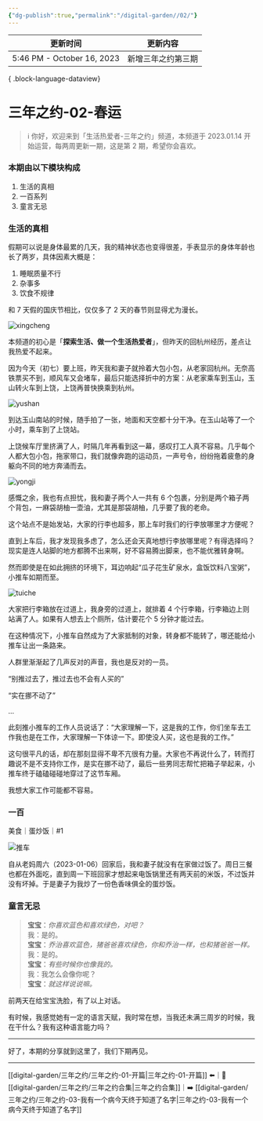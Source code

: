 ```yaml
---
{"dg-publish":true,"permalink":"/digital-garden//02/"}
---
```



| 更新时间                       | 更新内容      |
| -------------------------- | --------- |
| 5:46 PM - October 16, 2023 | 新增三年之约第三期 |

{ .block-language-dataview}

# 三年之约-02-春运

> ℹ️ 你好，欢迎来到「生活热爱者-三年之约」频道，本频道于 2023.01.14 开始运营，每两周更新一期，这是第 2 期，希望你会喜欢。

### 本期由以下模块构成

1. 生活的真相
2. 一百系列
3. 童言无忌

### 生活的真相

假期可以说是身体最累的几天，我的精神状态也变得很差，手表显示的身体年龄也长了两岁，具体因素大概是：

1. 睡眠质量不行
2. 杂事多
3. 饮食不规律

和 7 天假的国庆节相比，仅仅多了 2 天的春节则显得尤为漫长。

![xingcheng](https://100-1258489360.cos.ap-shanghai.myqcloud.com/image-20230129213255334.png)

本频道的初心是「**探索生活、做一个生活热爱者**」，但昨天的回杭州经历，差点让我热爱不起来。

因为今天（初七）要上班，昨天我和妻子就拎着大包小包，从老家回杭州。无奈高铁票买不到，顺风车又会堵车，最后只能选择折中的方案：从老家乘车到玉山，玉山转火车到上饶，上饶再普快换乘到杭州。

![yushan](https://100-1258489360.cos.ap-shanghai.myqcloud.com/image-20230128162247884.jpeg)

到达玉山南站的时候，随手拍了一张，地面和天空都十分干净。在玉山站等了一个小时，乘车到了上饶站。

上饶候车厅里挤满了人，时隔几年再看到这一幕，感叹打工人真不容易。几乎每个人都大包小包，拖家带口，我们就像奔跑的运动员，一声号令，纷纷拖着疲惫的身躯向不同的地方奔涌而去。

![yongji](https://100-1258489360.cos.ap-shanghai.myqcloud.com/image-20230128163011692.jpeg)

感慨之余，我也有点担忧，我和妻子两个人一共有 6 个包裹，分别是两个箱子两个背包，一麻袋胡柚一壶油，尤其是那袋胡柚，几乎要了我的老命。

这个站点不是始发站，大家的行李也超多，那上车时我们的行李放哪里才方便呢？

直到上车后，我才发现我多虑了，怎么还会天真地想行李放哪里呢？有得选择吗？现实是连人站脚的地方都腾不出来啊，好不容易腾出脚来，也不能优雅转身啊。

然而即使是在如此拥挤的环境下，耳边响起“瓜子花生矿泉水，盒饭饮料八宝粥”，小推车如期而至。

![tuiche](https://100-1258489360.cos.ap-shanghai.myqcloud.com/image-20230128165533393.jpeg)

大家把行李箱放在过道上，我身旁的过道上，就排着 4 个行李箱，行李箱边上则站满了人。如果有人想去上个厕所，估计要花个 5 分钟才能过去。

在这种情况下，小推车自然成为了大家抵制的对象，转身都不能转了，哪还能给小推车让出一条路来。

人群里渐渐起了几声反对的声音，我也是反对的一员。

“别推过去了，推过去也不会有人买的”

“实在挪不动了”

…

此刻推小推车的工作人员说话了：“大家理解一下，这是我的工作，你们坐车去工作我也是在工作，大家理解一下体谅一下。即使没人买，这也是我的工作。”

这句很平凡的话，却在那刻显得不卑不亢很有力量。大家也不再说什么了，转而打趣说不是不支持你工作，是实在挪不动了，最后一些男同志帮忙把箱子举起来，小推车终于磕磕碰碰地穿过了这节车厢。

我想大家工作可能都不容易。

### 一百

美食｜蛋炒饭｜#1

![推车](https://100-1258489360.cos.ap-shanghai.myqcloud.com/image-20230128172424223.png)

自从老妈周六（2023-01-06）回家后，我和妻子就没有在家做过饭了。周日三餐也都在外面吃，直到周一下班回家才想起来电饭锅里还有两天前的米饭，不过饭并没有坏掉。于是妻子为我炒了一份色香味俱全的蛋炒饭。

### 童言无忌

> **宝宝**：_你喜欢蓝色和喜欢绿色，对吧？_  
> 我：是的。  
> **宝宝**：_乔治喜欢蓝色，猪爸爸喜欢绿色，你和乔治一样，也和猪爸爸一样。_  
> 我：是的。  
> **宝宝**：_有些时候你也像我的。_  
> 我：我怎么会像你呢？  
> **宝宝**：_就这样说说嘛。_

前两天在给宝宝洗脸，有了以上对话。

有时候，我感觉她有一定的语言天赋，我时常在想，当我还未满三周岁的时候，我在干什么？我有这种语言能力吗？

---

好了，本期的分享就到这里了，我们下期再见。

---

[[digital-garden/三年之约/三年之约-01-开篇\|三年之约-01-开篇]] ⬅️｜📑 [[digital-garden/三年之约/三年之约合集\|三年之约合集]]｜➡️ [[digital-garden/三年之约/三年之约-03-我有一个病今天终于知道了名字\|三年之约-03-我有一个病今天终于知道了名字]]
